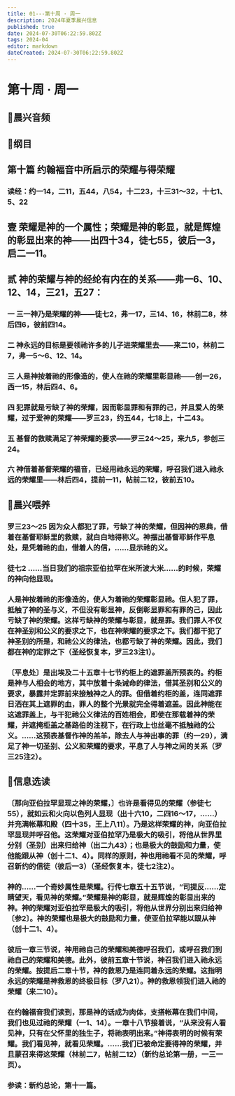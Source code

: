 ```yaml
---
title: 01---第十周 · 周一
description: 2024年夏季晨兴信息
published: true
date: 2024-07-30T06:22:59.802Z
tags: 2024-04
editor: markdown
dateCreated: 2024-07-30T06:22:59.802Z
---
```


# 第十周 · 周一
## 🎵晨兴音频

## 📖纲目

## 第十篇    约翰褔音中所启示的荣耀与得荣耀

### 读经：约一14，二11，五44，八54，十二23，十三31～32，十七1、5、22

## **壹**    **荣耀是神的一个属性；荣耀是神的彰显，就是辉煌的彰显出来的神——出四十34，徒七55，彼后一3，启二一11。**

## **贰**    **神的荣耀与神的经纶有内在的关系——弗一6、10、12、14，三21，五27：**

### 一    三一神乃是荣耀的神——徒七2，弗一17，三14、16，林前二8，林后四6，彼前四14。

### 二    神永远的目标是要领祂许多的儿子进荣耀里去——来二10，林前二7，弗一5～6、12、14。

### 三    人是神按着祂的形像造的，使人在祂的荣耀里彰显祂——创一26，西一15，林后四4、6。

### 四    犯罪就是亏缺了神的荣耀，因而彰显罪和有罪的己，并且爱人的荣耀，过于爱神的荣耀——罗三23，约五44，七18上，十二43。

### 五    基督的救赎满足了神荣耀的要求——罗三24～25，来九5，参创三24。

### 六    神借着基督荣耀的福音，已经用祂永远的荣耀，呼召我们进入祂永远的荣耀里——林后四4，提前一11，帖前二12，彼前五10。

## 📖晨兴喂养

### 罗三23～25    因为众人都犯了罪，亏缺了神的荣耀，但因神的恩典，借着在基督耶稣里的救赎，就白白地得称义。神摆出基督耶稣作平息处，是凭着祂的血，借着人的信，……显示祂的义。

### 徒七2    ……当日我们的祖宗亚伯拉罕在米所波大米……的时候，荣耀的神向他显现。

### 人是神按着祂的形像造的，使人为着祂的荣耀彰显祂。但人犯了罪，抵触了神的圣与义，不但没有彰显神，反倒彰显罪和有罪的己，因此亏缺了神的荣耀。这样亏缺神的荣耀与彰显，就是罪。我们罪人不仅在神圣别和公义的要求之下，也在神荣耀的要求之下。我们都干犯了神圣别的所是，和祂公义的律法，也都亏缺了神的荣耀。因此，我们都在神的定罪之下（圣经恢复本，罗三23注1）。

### 〔平息处〕是出埃及二十五章十七节约柜上的遮罪盖所预表的。约柜是神与人相会的地方，其中放着十条诫命的律法，借其圣别和公义的要求，暴露并定罪前来接触神之人的罪。但借着约柜的盖，连同遮罪日洒在其上遮罪的血，罪人的整个光景就完全得着遮盖。因此神能在这遮罪盖上，与干犯祂公义律法的百姓相会，即使在那载着神的荣耀，并遮掩柜盖之基路伯的注视下，在行政上也丝毫不抵触祂的公义。……这预表基督作神的羔羊，除去人与神出事的罪（约一29），满足了神一切圣别、公义和荣耀的要求，平息了人与神之间的关系（罗三25注2）。

## 📖信息选读

### 〔那向亚伯拉罕显现之神的荣耀，〕也许是看得见的荣耀（参徒七55），就如云和火向以色列人显现（出十六10，二四16～17，……）并充满帐幕和殿（四十35，王上八11）。乃是这样荣耀的神，向亚伯拉罕显现并呼召他。这荣耀对亚伯拉罕乃是极大的吸引，将他从世界里分别（圣别）出来归给神（出二九43）；也是极大的鼓励和力量，使他能跟从神（创十二1、4）。同样的原则，神也用祂看不见的荣耀，呼召新约的信徒（彼后一3）（圣经恢复本，徒七2注2）。

### 神的……一个奇妙属性是荣耀。行传七章五十五节说，“司提反……定睛望天，看见神的荣耀。”荣耀是神的彰显，就是辉煌的彰显出来的神。神的荣耀对亚伯拉罕是极大的吸引，将他从世界分别出来归给神〔参2〕。神的荣耀也是极大的鼓励和力量，使亚伯拉罕能以跟从神（创十二1、4）。

### 彼后一章三节说，神用祂自己的荣耀和美德呼召我们，或呼召我们到祂自己的荣耀和美德。此外，彼前五章十节说，神召我们进入祂永远的荣耀。按提后二章十节，神的救恩乃是连同着永远的荣耀。这指明永远的荣耀是神救恩的终极目标（罗八21）。神的救恩领我们进入祂的荣耀（来二10）。

### 在约翰福音我们读到，那是神的话成为肉体，支搭帐幕在我们中间，我们也见过祂的荣耀（一1、14）。一章十八节接着说，“从来没有人看见神，只有在父怀里的独生子，将祂表明出来。”神得表明的时候有荣耀。我们看见神，就看见荣耀。……我们已被命定要得神的荣耀，并且蒙召来得这荣耀（林前二7，帖前二12）（新约总论第一册，一三一页）。

### 参读：新约总论，第十一篇。

<!-- Google tag (gtag.js) -->
<script async src="https://www.googletagmanager.com/gtag/js?id=G-1P8709Z16T"></script>
<script>
  window.dataLayer = window.dataLayer || [];
  function gtag(){dataLayer.push(arguments);}
  gtag('js', new Date());

  gtag('config', 'G-1P8709Z16T');
</script>